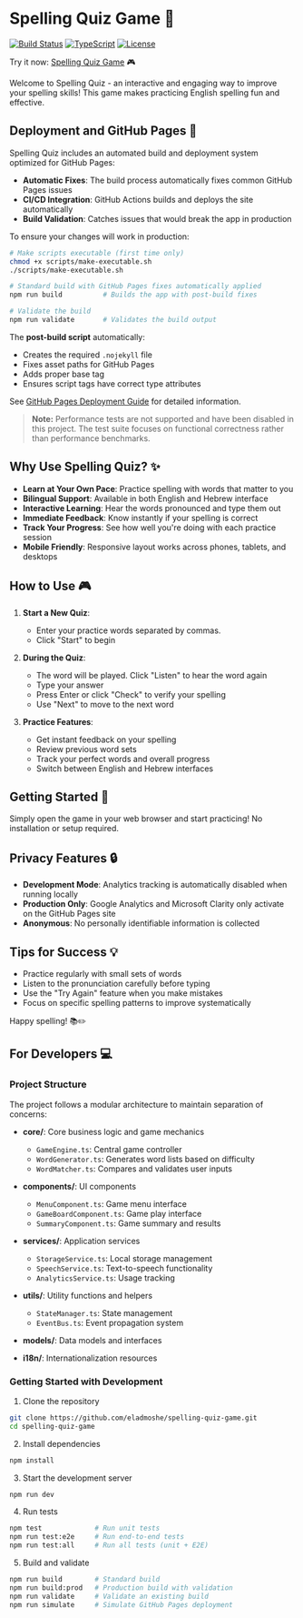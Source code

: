 # Spelling Quiz Game 🎯

[![Build Status](https://img.shields.io/badge/build-passing-brightgreen)](https://github.com/eladmoshe/spelling-quiz-game)
[![TypeScript](https://img.shields.io/badge/TypeScript-5.3-blue)](https://www.typescriptlang.org/)
[![License](https://img.shields.io/badge/license-ISC-blue)](LICENSE)

Try it now: [Spelling Quiz Game](https://eladmoshe.github.io/spelling-quiz-game/) 🎮

Welcome to Spelling Quiz - an interactive and engaging way to improve your spelling skills! This game makes practicing English spelling fun and effective.

## Deployment and GitHub Pages 🚀

Spelling Quiz includes an automated build and deployment system optimized for GitHub Pages:

- **Automatic Fixes**: The build process automatically fixes common GitHub Pages issues
- **CI/CD Integration**: GitHub Actions builds and deploys the site automatically
- **Build Validation**: Catches issues that would break the app in production

To ensure your changes will work in production:

```bash
# Make scripts executable (first time only)
chmod +x scripts/make-executable.sh
./scripts/make-executable.sh

# Standard build with GitHub Pages fixes automatically applied
npm run build          # Builds the app with post-build fixes

# Validate the build
npm run validate       # Validates the build output
```

The **post-build script** automatically:
- Creates the required `.nojekyll` file
- Fixes asset paths for GitHub Pages
- Adds proper base tag
- Ensures script tags have correct type attributes

See [GitHub Pages Deployment Guide](GITHUB_PAGES_DEPLOYMENT.md) for detailed information.

> **Note:** Performance tests are not supported and have been disabled in this project. The test suite focuses on functional correctness rather than performance benchmarks.

## Why Use Spelling Quiz? ✨

- **Learn at Your Own Pace**: Practice spelling with words that matter to you
- **Bilingual Support**: Available in both English and Hebrew interface
- **Interactive Learning**: Hear the words pronounced and type them out
- **Immediate Feedback**: Know instantly if your spelling is correct
- **Track Your Progress**: See how well you're doing with each practice session
- **Mobile Friendly**: Responsive layout works across phones, tablets, and desktops

## How to Use 🎮

1. **Start a New Quiz**:
   - Enter your practice words separated by commas. 
   - Click "Start" to begin
   
2. **During the Quiz**:
   - The word will be played. Click "Listen" to hear the word again
   - Type your answer
   - Press Enter or click "Check" to verify your spelling
   - Use "Next" to move to the next word

3. **Practice Features**:
   - Get instant feedback on your spelling
   - Review previous word sets
   - Track your perfect words and overall progress
   - Switch between English and Hebrew interfaces

## Getting Started 🚀

Simply open the game in your web browser and start practicing! No installation or setup required.

## Privacy Features 🔒

- **Development Mode**: Analytics tracking is automatically disabled when running locally
- **Production Only**: Google Analytics and Microsoft Clarity only activate on the GitHub Pages site
- **Anonymous**: No personally identifiable information is collected

## Tips for Success 💡

- Practice regularly with small sets of words
- Listen to the pronunciation carefully before typing
- Use the "Try Again" feature when you make mistakes
- Focus on specific spelling patterns to improve systematically

Happy spelling! 📚✏️

## For Developers 💻

### Project Structure

The project follows a modular architecture to maintain separation of concerns:

- **core/**: Core business logic and game mechanics
  - `GameEngine.ts`: Central game controller
  - `WordGenerator.ts`: Generates word lists based on difficulty
  - `WordMatcher.ts`: Compares and validates user inputs
  
- **components/**: UI components
  - `MenuComponent.ts`: Game menu interface
  - `GameBoardComponent.ts`: Game play interface
  - `SummaryComponent.ts`: Game summary and results

- **services/**: Application services
  - `StorageService.ts`: Local storage management
  - `SpeechService.ts`: Text-to-speech functionality
  - `AnalyticsService.ts`: Usage tracking

- **utils/**: Utility functions and helpers
  - `StateManager.ts`: State management
  - `EventBus.ts`: Event propagation system

- **models/**: Data models and interfaces

- **i18n/**: Internationalization resources

### Getting Started with Development

1. Clone the repository
```bash
git clone https://github.com/eladmoshe/spelling-quiz-game.git
cd spelling-quiz-game
```

2. Install dependencies
```bash
npm install
```

3. Start the development server
```bash
npm run dev
```

4. Run tests
```bash
npm test             # Run unit tests
npm run test:e2e     # Run end-to-end tests
npm run test:all     # Run all tests (unit + E2E)
```

5. Build and validate
```bash
npm run build        # Standard build
npm run build:prod   # Production build with validation
npm run validate     # Validate an existing build
npm run simulate     # Simulate GitHub Pages deployment
```
